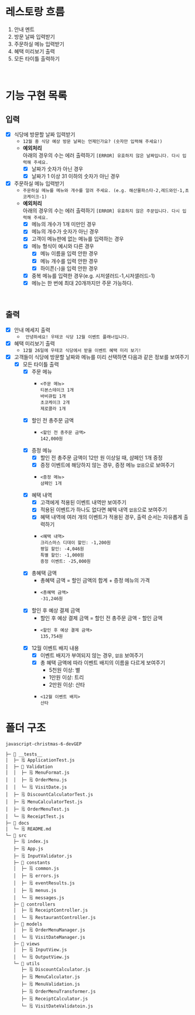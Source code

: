 # 레스토랑 흐름
1. 안내 멘트
2. 방문 날짜 입력받기
3. 주문하실 메뉴 입력받기
4. 혜택 미리보기 출력
5. 모든 타이틀 출력하기

<br>

# 기능 구현 목록
## 입력
- [x] 식당에 방문할 날짜 입력받기
  - `12월 중 식당 예상 방문 날짜는 언제인가요? (숫자만 입력해 주세요!)`
  - **예외처리** <br>
    아래의 경우의 수는 에러 출력하기 `[ERROR] 유효하지 않은 날짜입니다. 다시 입력해 주세요.`
    - [x] 날짜가 숫자가 아닌 경우
    - [x] 날짜가 1 이상 31 이하의 숫자가 아닌 경우
- [x] 주문하실 메뉴 입력받기
  - `주문하실 메뉴를 메뉴와 개수를 알려 주세요. (e.g. 해산물파스타-2,레드와인-1,초코케이크-1)`
  - **예외처리** <br>
    아래의 경우의 수는 에러 출력하기 `[ERROR] 유효하지 않은 주문입니다. 다시 입력해 주세요.`
    - [x] 메뉴의 개수가 1개 미만인 경우
    - [x] 메뉴의 개수가 숫자가 아닌 경우
    - [x] 고객이 메뉴판에 없는 메뉴를 입력하는 경우
    - [x] 메뉴 형식이 예시와 다른 경우
      - [x] 메뉴 이름을 입력 안한 경우
      - [x] 메뉴 개수를 입력 안한 경우
      - [x] 하이픈(-)을 입력 안한 경우
    - [x] 중복 메뉴를 입력한 경우(e.g. 시저샐러드-1,시저샐러드-1)
    - [x] 메뉴는 한 번에 최대 20개까지만 주문 가능하다.

<br>

## 출력
- [x] 안내 메세지 출력
  - ` 안녕하세요! 우테코 식당 12월 이벤트 플래너입니다.`
- [x] 혜택 미리보기 출력
  - `12월 26일에 우테코 식당에서 받을 이벤트 혜택 미리 보기!`
- [x] 고객들이 식당에 방문할 날짜와 메뉴를 미리 선택하면 다음과 같은 정보를 보여주기
  - [x] 모든 타이틀 출력
    - [x] 주문 메뉴
      - ```
        <주문 메뉴>
        티본스테이크 1개
        바비큐립 1개
        초코케이크 2개
        제로콜라 1개
        ```
    - [x] 할인 전 총주문 금액
      - ```
        <할인 전 총주문 금액>
        142,000원
        ```
    - [x] 증정 메뉴
      - [x] 할인 전 총주문 금액이 12만 원 이상일 때, 샴페인 1개 증정
      - [x] 증정 이벤트에 해당하지 않는 경우, 증정 메뉴 `없음`으로 보여주기
      - ```
        <증정 메뉴>
        샴페인 1개
        ```
    - [x] 혜택 내역
      - [x] 고객에게 적용된 이벤트 내역만 보여주기
      - [x] 적용된 이벤트가 하나도 없다면 혜택 내역 `없음`으로 보여주기
      - [x] 혜택 내역에 여러 개의 이벤트가 적용된 경우, 출력 순서는 자유롭게 출력하기
      - ```
        <혜택 내역>
        크리스마스 디데이 할인: -1,200원
        평일 할인: -4,046원
        특별 할인: -1,000원
        증정 이벤트: -25,000원
        ```
    - [x] 총혜택 금액
      - 총혜택 금액 = 할인 금액의 합계 + 증정 메뉴의 가격
      - ```
        <총혜택 금액>
        -31,246원
        ```
    - [x] 할인 후 예상 결제 금액
      - 할인 후 예상 결제 금액 = 할인 전 총주문 금액 - 할인 금액
      - ```
        <할인 후 예상 결제 금액>
        135,754원
        ```
    - [x] 12월 이벤트 배지 내용
      - [x] 이벤트 배지가 부여되지 않는 경우, `없음` 보여주기
      - [x] 총 혜택 금액에 따라 이벤트 배지의 이름을 다르게 보여주기
        - 5천원 이상: 별
        - 1만원 이상: 트리
        - 2만원 이상: 산타
      - ```
        <12월 이벤트 배지>
        산타
        ```

# 폴더 구조
```
javascript-christmas-6-devGEP

├─ 📂 __tests__
│  ├─ 🗒️ ApplicationTest.js
│  ├─ 📂 Validation
│  │  ├─ 🗒️ MenuFormat.js
│  │  ├─ 🗒️ OrderMenu.js
│  │  └─ 🗒️ VisitDate.js
│  ├─ 🗒️ DiscountCalculatorTest.js
│  ├─ 🗒️ MenuCalculatorTest.js
│  ├─ 🗒️ OrderMenuTest.js
│  └─ 🗒️ ReceiptTest.js
├─ 📂 docs
│  └─ 🗒️ README.md
└─ 📂 src
   ├─ 🗒️ index.js
   ├─ 🗒️ App.js
   ├─ 🗒️ InputValidator.js
   ├─ 📂 constants
   │  ├─ 🗒️ common.js
   │  ├─ 🗒️ errors.js
   │  ├─ 🗒️ eventResults.js
   │  ├─ 🗒️ menus.js
   │  └─ 🗒️ messages.js
   ├─ 📂 controllers
   │  ├─ 🗒️ ReceiptController.js
   │  └─ 🗒️ RestaurantController.js
   ├─ 📂 models
   │  ├─ 🗒️ OrderMenuManager.js
   │  └─ 🗒️ VisitDateManager.js
   ├─ 📂 views
   │  ├─ 🗒️ InputView.js
   │  └─ 🗒️ OutputView.js
   └─ 📂 utils
      ├─ 🗒️ DiscountCalculator.js
      ├─ 🗒️ MenuCalculator.js
      ├─ 🗒️ MenuValidation.js
      ├─ 🗒️ OrderMenuTransformer.js
      ├─ 🗒️ ReceiptCalculator.js
      └─ 🗒️ VisitDateValidatoin.js
```